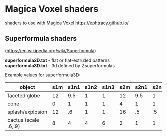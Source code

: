 # Magica Voxel shaders
shaders to use with Magica Voxel https://ephtracy.github.io/

Superformula shaders
--------------------
(https://en.wikipedia.org/wiki/Superformula)

**superformula2D.txt** - flat or flat-extruded patterns  
**superformula3D.txt** - 3d defined by 2 superformulas  

Example values for superformula3D:

object             |s1m|s1n1|s1n2|s1n3|s2m|s2n1|s2n2|s2n3|shape  
-------------------|---|----|----|----|---|----|----|----|-----
faceted globe      |12|9.5|1|1		  |12|9.5|1|1		 |0  
cone               |0|1|1|1			  |4|1|1|1			 |2  
splash/explosion   |12|.6|1|1		  |16|.5|.5|.5		 |2/0  
cactus (scale .6,.9)|8|4|4|6		  |2|1|1|4		     |0 or 2 	  			

